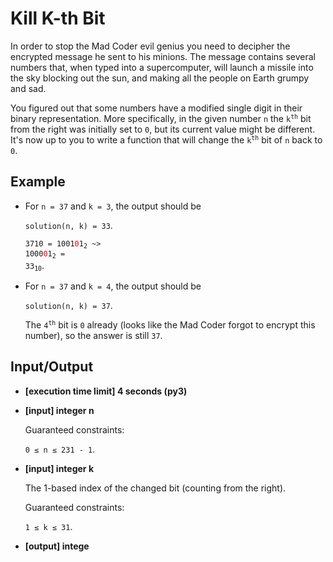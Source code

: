 # Kill K-th Bit

In order to stop the Mad Coder evil genius you need to decipher the encrypted message he sent to his minions. The message contains several numbers that, when typed into a supercomputer, will launch a missile into the sky blocking out the sun, and making all the people on Earth grumpy and sad.

You figured out that some numbers have a modified single digit in their binary representation. More specifically, in the given number `n` the <code>k<sup>th</sup></code> bit from the right was initially set to `0`, but its current value might be different. It's now up to you to write a function that will change the <code>k<sup>th</sup></code> bit of `n` back to `0`.

## Example

- For `n = 37` and `k = 3`, the output should be

    `solution(n, k) = 33`.

    <code>3710 = 1001<span style="color:red">0</span>1<sub>2</sub> ~> 1000<span style="color:red">0</span>1<sub>2</sub> = 33<sub>10</sub></code>.

- For `n = 37` and `k = 4`, the output should be

    `solution(n, k) = 37`.

    The <code>4<sup>th</sup></code> bit is `0` already (looks like the Mad Coder forgot to encrypt this number), so the answer is still `37`.

## Input/Output

- **[execution time limit] 4 seconds (py3)**

- **[input] integer n**

	Guaranteed constraints:

	`0 ≤ n ≤ 231 - 1`.

- **[input] integer k**

	The 1-based index of the changed bit (counting from the right).

	Guaranteed constraints:

	`1 ≤ k ≤ 31`.

- **[output] intege**

